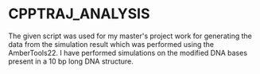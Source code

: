 # CPPTRAJ_ANALYSIS
The given script was used for my master's project work for generating the data from the simulation result which was performed using the AmberTools22.
I have performed simulations on the modified DNA bases present in a 10 bp long DNA structure.
